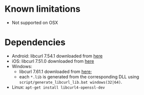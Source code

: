 # Known limitations

* Not supported on OSX

# Dependencies

* Android: libcurl 7.54.1 downloaded from [here](https://github.com/leenjewel/openssl_for_ios_and_android)
* iOS: libcurl 7.51.0 downloaded from [here](https://github.com/leenjewel/openssl_for_ios_and_android)
* Windows:
    * libcurl 7.61.1 downloaded from [here](https://curl.haxx.se/download.html);
    * each `*.lib` is generated from the corresponding DLL using `script/generate_libcurl_lib.bat windows(32|64)`.
* Linux: `apt-get install libcurl4-openssl-dev`
